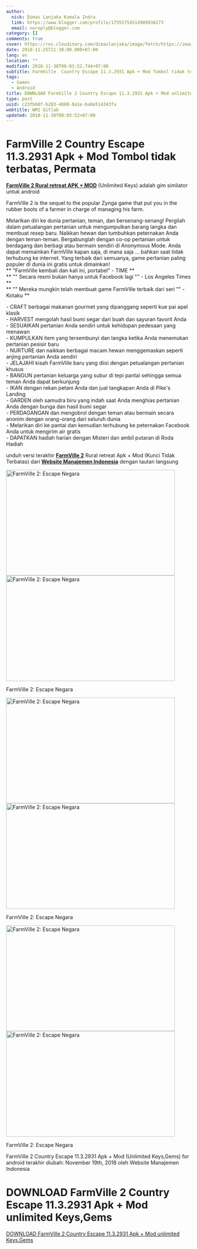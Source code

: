 ```yaml
---
author:
  nick: Dimas Lanjaka Kumala Indra
  link: https://www.blogger.com/profile/17555754514989936273
  email: noreply@blogger.com
category: []
comments: true
cover: https://res.cloudinary.com/dimaslanjaka/image/fetch/https://image.revdl.com/2014/01/FarmVille-2-Country-Escape-1.jpg
date: 2018-11-25T21:30:00.000+07:00
lang: en
location: ""
modified: 2018-11-30T00:03:52.744+07:00
subtitle: FarmVille  Country Escape 11.3.2931 Apk + Mod Tombol tidak terbatas, Permata
tags:
  - Games
  - Android
title: DOWNLOAD FarmVille 2 Country Escape 11.3.2931 Apk + Mod unlimited Keys,Gems
type: post
uuid: c23fb60f-b203-4888-8a1e-ba8e514343fa
webtitle: WMI Gitlab
updated: 2018-11-30T00:03:52+07:00
---
```


<h1 for="title"> <span class="notranslate"> FarmVille 2 Country Escape 11.3.2931 Apk + Mod Tombol tidak terbatas, Permata</span> </h1>  <div>  <div class="post_content entry-content">  <p> <span class="notranslate"> <strong><a href="https://web-manajemen.blogspot.com/" class="notranslate"><span class="notranslate">FarmVille 2 Rural retreat APK + MOD</span></a></strong> (Unlimited Keys) adalah gim similator untuk android</span> </p>  <p> <span class="notranslate">FarmVille 2 is the sequel to the popular Zynga game that put you in the rubber boots of a farmer in charge of managing his farm.</span> </p> <p> <span class="notranslate"> Melarikan diri ke dunia pertanian, teman, dan bersenang-senang!</span> <span class="notranslate"> Pergilah dalam petualangan pertanian untuk mengumpulkan barang langka dan membuat resep baru.</span> <span class="notranslate"> Naikkan hewan dan tumbuhkan peternakan Anda dengan teman-teman.</span> <span class="notranslate"> Bergabunglah dengan co-op pertanian untuk berdagang dan berbagi atau bermain sendiri di Anonymous Mode.</span> <span class="notranslate"> Anda dapat memainkan FarmVille kapan saja, di mana saja ... bahkan saat tidak terhubung ke internet.</span> <span class="notranslate"> Yang terbaik dari semuanya, game pertanian paling populer di dunia ini gratis untuk dimainkan!</span> <span id="more-4618" class="notranslate"></span><br><span class="notranslate"> ** "FarmVille kembali dan kali ini, portabel" - TIME **</span> <br><span class="notranslate"> ** "" Secara resmi bukan hanya untuk Facebook lagi "" - Los Angeles Times **</span> <br><span class="notranslate"> ** "" Mereka mungkin telah membuat game FarmVille terbaik dari seri "" - Kotaku **</span> </p>  <p> <span class="notranslate"> - CRAFT berbagai makanan gourmet yang dipanggang seperti kue pai apel klasik</span> <br><span class="notranslate"> - HARVEST mengolah hasil bumi segar dari buah dan sayuran favorit Anda</span> <br><span class="notranslate"> - SESUAIKAN pertanian Anda sendiri untuk kehidupan pedesaan yang menawan</span> <br><span class="notranslate"> - KUMPULKAN item yang tersembunyi dan langka ketika Anda menemukan pertanian pesisir baru</span> <br><span class="notranslate"> - NURTURE dan naikkan berbagai macam hewan menggemaskan seperti anjing pertanian Anda sendiri</span> <br><span class="notranslate"> - JELAJAHI kisah FarmVille baru yang diisi dengan petualangan pertanian khusus</span> <br><span class="notranslate"> - BANGUN pertanian keluarga yang subur di tepi pantai sehingga semua teman Anda dapat berkunjung</span> <br><span class="notranslate"> - IKAN dengan rekan petani Anda dan jual tangkapan Anda di Pike's Landing</span> <br><span class="notranslate"> - GARDEN oleh samudra biru yang indah saat Anda menghias pertanian Anda dengan bunga dan hasil bumi segar</span> <br><span class="notranslate"> - PERDAGANGAN dan mengobrol dengan teman atau bermain secara anonim dengan orang-orang dari seluruh dunia</span> <br><span class="notranslate"> - Melarikan diri ke pantai dan kemudian terhubung ke peternakan Facebook Anda untuk mengirim air gratis</span> <br><span class="notranslate"> - DAPATKAN hadiah harian dengan Misteri dan ambil putaran di Roda Hadiah</span> </p>  <p></p>  <p> <span class="notranslate"> unduh versi terakhir <strong><a href="https://web-manajemen.blogspot.com/" class="notranslate"><span class="notranslate">FarmVille 2</span></a></strong> Rural retreat Apk + Mod (Kunci Tidak Terbatas) dari <span class="notranslate"><strong><a href="https://web-manajemen.blogspot.com/" class="notranslate">Website Manajemen Indonesia</a></strong></span> dengan tautan langsung</span> </p>  <p></p>  <div class="wp-caption aligncenter"> <a href="https://web-manajemen.blogspot.com/" class="notranslate"><img class="" data-cfsrc="https://image.revdl.com/2014/01/FarmVille-2-Country-Escape-1.jpg" alt="FarmVille 2: Escape Negara" width="460" height="288" src="https://res.cloudinary.com/dimaslanjaka/image/fetch/https://image.revdl.com/2014/01/FarmVille-2-Country-Escape-1.jpg"></a> <noscript><img class="" src="https://image.revdl.com/2014/01/FarmVille-2-Country-Escape-1.jpg" alt="FarmVille 2: Escape Negara" width="460" height="288"></noscript>  <p class="wp-caption-text"> <span class="notranslate"> FarmVille 2: Escape Negara</span> </p>  </div>  <p></p>  <div class="wp-caption aligncenter"> <a href="https://web-manajemen.blogspot.com/" class="notranslate"><img class="" data-cfsrc="https://image.revdl.com/2014/01/FarmVille-2-Country-Escape-2.jpg" alt="FarmVille 2: Escape Negara" width="460" height="288" src="https://res.cloudinary.com/dimaslanjaka/image/fetch/https://image.revdl.com/2014/01/FarmVille-2-Country-Escape-2.jpg"></a> <noscript><img class="" src="https://image.revdl.com/2014/01/FarmVille-2-Country-Escape-2.jpg" alt="FarmVille 2: Escape Negara" width="460" height="288"></noscript>  <p class="wp-caption-text"> <span class="notranslate"> FarmVille 2: Escape Negara</span> </p>  </div>  <p></p>  <div class="wp-caption aligncenter"> <a href="https://web-manajemen.blogspot.com/" class="notranslate"><img class="" data-cfsrc="https://image.revdl.com/2014/01/FarmVille-2-Country-Escape-3.jpg" alt="FarmVille 2: Escape Negara" width="460" height="288" src="https://res.cloudinary.com/dimaslanjaka/image/fetch/https://image.revdl.com/2014/01/FarmVille-2-Country-Escape-3.jpg"></a> <noscript><img class="" src="https://image.revdl.com/2014/01/FarmVille-2-Country-Escape-3.jpg" alt="FarmVille 2: Escape Negara" width="460" height="288"></noscript>  <p class="wp-caption-text"> <span class="notranslate"> FarmVille 2: Escape Negara</span> </p>  </div>  <div class="hatom-extra"> <span class="notranslate"> <span class="notranslate entry-title">FarmVille 2 Country Escape 11.3.2931 Apk + Mod (Unlimited Keys,Gems) for android</span> terakhir diubah: <span class="notranslate updated">November 19th, 2018</span> oleh <span class="notranslate author vcard">Website Manajemen Indonesia</span></span> </div>  <div class="clear"></div>  </div>  <h1 for="title" class="notranslate">DOWNLOAD FarmVille 2 Country Escape 11.3.2931 Apk + Mod unlimited Keys,Gems</h1>  <div class="w3-center w3-container w3-border notranslate"> <a href="https://dimaslanjaka-storage.000webhostapp.com/revdl.php?download&amp;path=/farmville-2-android.html/" target="_blank" class="w3-btn w3-green" rel="noopener noreferer nofollow">DOWNLOAD FarmVille 2 Country Escape 11.3.2931 Apk + Mod unlimited Keys,Gems</a> </div>  </div><script>document.querySelectorAll("pre,code");
  pretext.forEach(function (el) {
    el.classList.toggle("notranslate", true);
  });</script><script>document.querySelectorAll("pre,code");
  pretext.forEach(function (el) {
    el.classList.toggle("notranslate", true);
  });</script>